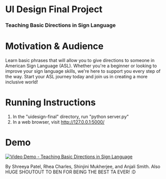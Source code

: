 # UI Design Final Project
### Teaching Basic Directions in Sign Language

# Motivation & Audience
Learn basic phrases that will allow you to give directions to someone in American Sign Language (ASL). Whether you're a beginner or looking to improve your sign language skills, we're here to support you every step of the way. Start your ASL journey today and join us in creating a more inclusive world!

# Running Instructions
1. In the "uidesign-final" directory, run "python server.py"
2. In a web browser, visit http://127.0.0.1:5000/

# Demo
[![Video Demo - Teaching Basic Directions in Sign Language](http://img.youtube.com/vi/4b-n5iaR4GM/0.jpg)](http://www.youtube.com/watch?v=4b-n5iaR4GM)

By Shreeya Patel, Rhea Charles, Shinjini Mukherjee, and Anjali Smith. 
Also HUGE SHOUTOUT TO BEN FOR BEING THE BEST TA EVER! :D
